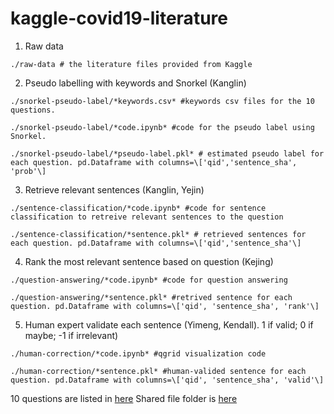 # kaggle-covid19-literature

1. Raw data
```
./raw-data # the literature files provided from Kaggle
```

2. Pseudo labelling with keywords and Snorkel (Kanglin)
```
./snorkel-pseudo-label/*keywords.csv* #keywords csv files for the 10 questions.

./snorkel-pseudo-label/*code.ipynb* #code for the pseudo label using Snorkel. 

./snorkel-pseudo-label/*pseudo-label.pkl* # estimated pseudo label for each question. pd.Dataframe with columns=\['qid','sentence_sha', 'prob'\]
```
3. Retrieve relevant sentences (Kanglin, Yejin)

```
./sentence-classification/*code.ipynb* #code for sentence classification to retreive relevant sentences to the question

./sentence-classification/*sentence.pkl* # retrieved sentences for each question. pd.Dataframe with columns=\['qid','sentence_sha'\]
```

4. Rank the most relevant sentence based on question (Kejing)
```
./question-answering/*code.ipynb* #code for question answering

./question-answering/*sentence.pkl* #retrived sentence for each question. pd.Dataframe with columns=\['qid', 'sentence_sha', 'rank'\]
```

5. Human expert validate each sentence (Yimeng, Kendall). 1 if valid; 0 if maybe; -1 if irrelevant)
```
./human-correction/*code.ipynb* #qgrid visualization code

./human-correction/*sentence.pkl* #human-valided sentence for each question. pd.Dataframe with columns=\['qid', 'sentence_sha', 'valid'\]
```


10 questions are listed in [here](https://docs.google.com/document/d/10B_VkqxDyjxjJWvS5C-q4V7p3c1F-HuLOxiu_vlWtb8/edit#)
Shared file folder is [here](https://drive.google.com/open?id=15IX5FUcb0if25J_0fZMJ-N3Ir3UkNQpK)
